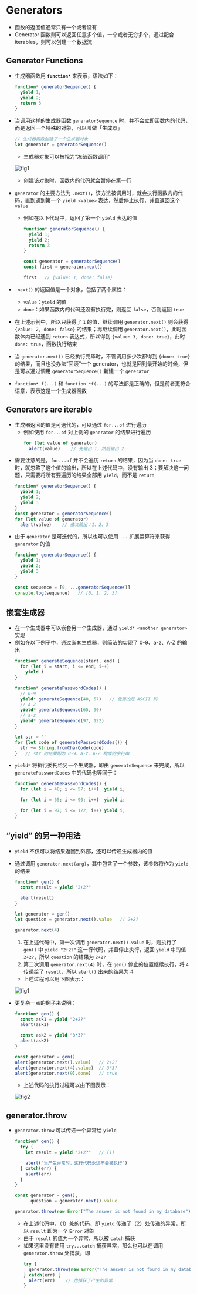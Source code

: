 # Generators
+ 函数的返回值通常只有一个或者没有
+ Generator 函数则可以返回任意多个值，一个或者无穷多个，通过配合 iterables，则可以创建一个数据流

## Generator Functions
+ 生成器函数用 **`function*`** 来表示，语法如下：
  ```javascript
  function* generatorSequence() {
    yield 1;
    yield 2;
    return 3
  }
  ```
+ 当调用这样的生成器函数 `generatorSequence` 时，并不会立即函数内的代码，而是返回一个特殊的对象，可以叫做「生成器」
  ```javascript
  // 生成器函数创建了一个生成器对象
  let generator = generatorSequence()
  ```
  + 生成器对象可以被视为“冻结函数调用”

  ![fig1](https://javascript.info/article/generators/generateSequence-1.png)

  + 创建该对象时，函数内的代码就会暂停在第一行
+ `generator` 的主要方法为 `.next()`，该方法被调用时，就会执行函数内的代码，直到遇到第一个 `yield <value>` 表达，然后停止执行，并且返回这个 `value`
  + 例如在以下代码中，返回了第一个 `yield` 表达的值
    ```javascript
    function* generatorSequence() {
      yield 1;
      yield 2;
      return 3
    }

    const generator = generatorSequence()
    const first = generator.next()

    first   // {value: 1, done: false}
    ```
+ `.next()` 的返回值是一个对象，包括了两个属性：
  + `value`：`yield` 的值
  + `done`：如果函数内的代码还没有执行完，则返回 `false`，否则返回 `true`
+ 在上述示例中，所以只获得了 `1` 的值，继续调用 `generator.next()` 则会获得 `{value: 2, done: false}` 的结果；再继续调用 `generator.next()`，此时函数体内已经遇到 `return` 表达式，所以得到 `{value: 3, done: true}`，此时 `done: true`，函数执行结束
+ 当 `generator.next()` 已经执行完毕时，不管调用多少次都得到 `{done: true}` 的结果，而且也没办法“回滚”一个 generator，也就是回到最开始的时候，但是可以通过调用 `generatorSequence()` 新建一个 `generator`
+ `function* f(...)` 和 `function *f(...)` 的写法都是正确的，但是前者更符合语意，表示这是一个生成器函数

## Generators are iterable
+ 生成器返回的值是可迭代的，可以通过 `for...of` 进行遍历
  + 例如使用 `for...of` 对上例的 `generator` 的结果进行遍历
    ```javascript
    for (let value of generator)
      alert(value)    // 先输出 1，然后输出 2
    ```
+ 需要注意的是，`for...of` 并不会遍历 `return` 的结果，因为当 `done: true` 时，就忽略了这个值的输出，所以在上述代码中，没有输出 3；要解决这一问题，只需要将所有要遍历的结果全部用 `yield`，而不是 `return`
  ```javascript
  function* generatorSequence() {
    yield 1;
    yield 2;
    yield 3
  }
  const generator = generatorSequence()
  for (let value of generator)
    alert(value)    // 依次输出：1、2、3
  ```
+ 由于 `generator` 是可迭代的，所以也可以使用 `...` 扩展运算符来获得 `generator` 的值
  ```javascript
  function* generatorSequence() {
    yield 1;
    yield 2;
    yield 3
  }

  const sequence = [0, ...generatorSequence()]
  console.log(sequence)   // [0, 1, 2, 3]
  ```

## 嵌套生成器
+ 在一个生成器中可以嵌套另一个生成器，通过 `yield* <another generator>` 实现
+ 例如在以下例子中，通过嵌套生成器，则简洁的实现了 0-9、a-z、A-Z 的输出
  ```javascript
  function* generateSequence(start, end) {
    for (let i = start; i <= end; i++)
      yield i
  }

  function* generatePasswordCodes() {
    // 0-9
    yield* generateSequence(48, 57)   // 使用的是 ASCII 码
    // A-Z
    yield* generateSequence(65, 90)
    // a-z
    yield* generateSequence(97, 122)
  }

  let str = ''
  for (let code of generatePasswordCodes()) {
    str += String.fromCharCode(code)
  }   // str 的结果即为 0-9、a-z、A-Z 构成的字符串
  ```
+ `yield*` 将执行委托给另一个生成器，即由 `generateSequence` 来完成，所以 `generatePasswordCodes` 中的代码也等同于：
  ```javascript
  function* generatePasswordCodes() {
    for (let i = 48; i <= 57; i++)  yield i;

    for (let i = 65; i <= 90; i++)  yield i;

    for (let i = 97; i <= 122; i++) yield i;  
  }
  ```

## “yield” 的另一种用法
+ `yield` 不仅可以将结果返回到外部，还可以传递生成器内的值
+ 通过调用 `generator.next(arg)`，其中包含了一个参数，该参数将作为 `yield` 的结果
  ```javascript
  function* gen() {
    const result = yield "2+2?"

    alert(result)
  }

  let generator = gen()
  let question = generator.next().value   // 2+2?
  
  generator.next(4)
  ```
  1. 在上述代码中，第一次调用 `generator.next().value` 时，则执行了 `gen()` 中 `yield "2+2?"` 这一行代码，并且停止执行，返回 `yield` 中的值 `2+2?`，所以 `question` 的结果为 `2+2?`
  2. 第二次调用 `generator.next(4)` 时，在 `gen()` 停止的位置继续执行，将 `4` 传递给了 `result`，所以 `alert()` 出来的结果为 4
  + 上述过程可以用下图表示：

  ![fig1](https://javascript.info/article/generators/genYield2.png)

+ 更复杂一点的例子来说明：
  ```javascript
  function* gen() {
    const ask1 = yield "2+2?"
    alert(ask1)

    const ask2 = yield "3*3?"
    alert(ask2)
  }

  const generator = gen()
  alert(generator.next().value)   // 2+2?
  alert(generator.next(4).value)  // 3*3?
  alert(generator.next(9).done)   // true
  ```
  + 上述代码的执行过程可以由下图表示：

  ![fig2](https://javascript.info/article/generators/genYield2-2.png)

## generator.throw
+ `generator.throw` 可以传递一个异常给 `yield`
  ```javascript
  function* gen() {
    try {
      let result = yield "2+2?"   // (1)

      alert("当产生异常时，这行代码永远不会被执行")
    } catch(err) {
      alert(err)
    }
  }

  const generator = gen(),
        question = generator.next().value
  
  generator.throw(new Error("The answer is not found in my database")))   // (2)
  ```
  + 在上述代码中，（1）处的代码，即 `yield` 传递了（2）处传递的异常，所以 `result` 即为一个 `Error` 对象
  + 由于 `result` 的值为一个异常，所以被 `catch` 捕获
  + 如果这里没有使用 `try...catch` 捕获异常，那么也可以在调用 `generator.throw` 处捕获，即
    ```javascript
    try {
      generator.throw(new Error("The answer is not found in my database")))
    } catch(err) {
      alert(err)    // 也捕获了产生的异常
    }
    ```